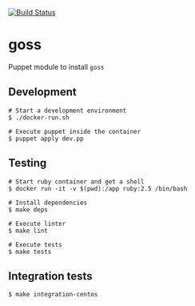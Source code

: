 [![Build Status](https://travis-ci.org/SimonBaeumer/puppet-goss.svg?branch=master)](https://travis-ci.org/SimonBaeumer/puppet-goss)

# goss

Puppet module to install `goss`

## Development

```
# Start a development environment
$ ./docker-run.sh

# Execute puppet inside the container
$ puppet apply dev.pp
```

## Testing

```
# Start ruby container and get a shell
$ docker run -it -v $(pwd):/app ruby:2.5 /bin/bash

# Install dependencies
$ make deps

# Execute linter
$ make lint

# Execute tests
$ make tests
```

## Integration tests

```
$ make integration-centos
```